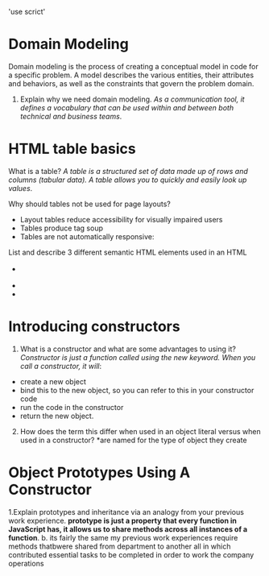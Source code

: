 'use scrict'

# Domain Modeling
Domain modeling is the process of creating a conceptual model in code for a specific problem. A model describes the various entities, their attributes and behaviors, as well as the constraints that govern the problem domain. 

1. Explain why we need domain modeling.
*As a communication tool, it defines a vocabulary that can be used within and between both technical and business teams*.

# HTML table basics

What is a table?
*A table is a structured set of data made up of rows and columns (tabular data). A table allows you to quickly and easily look up values*.

Why should tables not be used for page layouts?
- Layout tables reduce accessibility for visually impaired users
- Tables produce tag soup
- Tables are not automatically responsive:

List and describe 3 different semantic HTML elements used in an HTML

  - <table></table>
  - <td>
  - <tr>
  
  # Introducing constructors
  
1. What is a constructor and what are some advantages to using it? *Constructor is just a function called using the new keyword. When you call a constructor, it will*:

- create a new object
- bind this to the new object, so you can refer to this in your constructor code
- run the code in the constructor
- return the new object.
  
2. How does the term this differ when used in an object literal versus when used in a constructor? *are named for the type of object they create
  
# Object Prototypes Using A Constructor 
  
1.Explain prototypes and inheritance via an analogy from your previous work experience. **prototype is just a property that every function in JavaScript has, it allows us to share methods across all instances of a function**.
 b. its fairly the same my previous work experiences require methods thatbwere shared from department to another all in which contributed essential tasks to be completed in order to work the company operations
